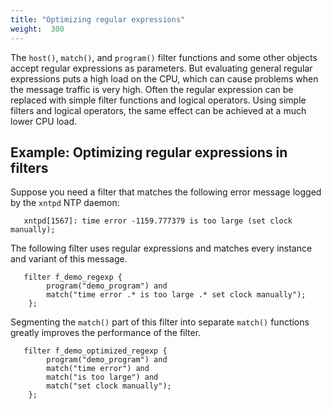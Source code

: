 ```yaml
---
title: "Optimizing regular expressions"
weight:  300
---
```

<!-- DISCLAIMER: This file is based on the syslog-ng Open Source Edition documentation https://github.com/balabit/syslog-ng-ose-guides/commit/2f4a52ee61d1ea9ad27cb4f3168b95408fddfdf2 and is used under the terms of The syslog-ng Open Source Edition Documentation License. The file has been modified by Axoflow. -->

The `host()`, `match()`, and `program()` filter functions and some other objects accept regular expressions as parameters. But evaluating general regular expressions puts a high load on the CPU, which can cause problems when the message traffic is very high. Often the regular expression can be replaced with simple filter functions and logical operators. Using simple filters and logical operators, the same effect can be achieved at a much lower CPU load.


## Example: Optimizing regular expressions in filters

Suppose you need a filter that matches the following error message logged by the `xntpd` NTP daemon:

```shell
   xntpd[1567]: time error -1159.777379 is too large (set clock manually);
```

The following filter uses regular expressions and matches every instance and variant of this message.

```shell
   filter f_demo_regexp {
        program("demo_program") and
        match("time error .* is too large .* set clock manually");
    };
```

Segmenting the `match()` part of this filter into separate `match()` functions greatly improves the performance of the filter.

```shell
   filter f_demo_optimized_regexp {
        program("demo_program") and
        match("time error") and
        match("is too large") and
        match("set clock manually");
    };
```


